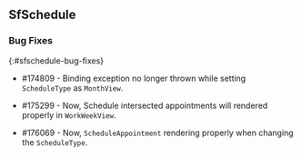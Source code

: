 ## SfSchedule

### Bug Fixes
{:#sfschedule-bug-fixes}

* \#174809  -  Binding exception no longer thrown while setting `ScheduleType` as `MonthView`.

* \#175299  -  Now, Schedule intersected appointments will rendered properly in `WorkWeekView`.

* \#176069  -  Now, `ScheduleAppointment` rendering properly when changing the `ScheduleType`.
